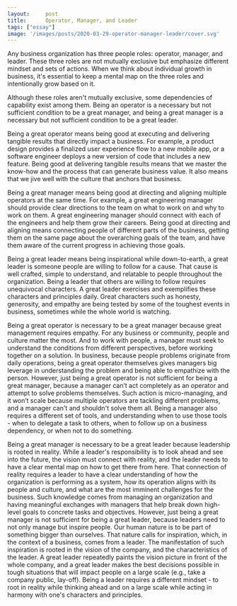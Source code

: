 ```yaml
---
layout:     post
title:      Operator, Manager, and Leader
tags: ["essay"]
image: '/images/posts/2020-03-29-operator-manager-leader/cover.svg'
---
```


Any business organization has three people roles: operator, manager, and leader. These three roles are not mutually exclusive but emphasize different mindset and sets of actions. When we think about individual growth in business, it's essential to keep a mental map on the three roles and intentionally grow based on it.

Although these roles aren't mutually exclusive, some dependencies of capability exist among them. Being an operator is a necessary but not sufficient condition to be a great manager, and being a great manager is a necessary but not sufficient condition to be a great leader.

Being a great operator means being good at executing and delivering tangible results that directly impact a business. For example, a product design provides a finalized user experience flow to a new mobile app, or a software engineer deploys a new version of code that includes a new feature. Being good at delivering tangible results means that we master the know-how and the process that can generate business value. It also means that we jive well with the culture that anchors that business.

Being a great manager means being good at directing and aligning multiple operators at the same time. For example, a great engineering manager should provide clear directions to the team on what to work on and why to work on them. A great engineering manager should connect with each of the engineers and help them grow their careers. Being good at directing and aligning means connecting people of different parts of the business, getting them on the same page about the overarching goals of the team, and have them aware of the current progress in achieving those goals.

Being a great leader means being inspirational while down-to-earth, a great leader is someone people are willing to follow for a cause. That cause is well crafted, simple to understand, and relatable to people throughout the organization. Being a leader that others are willing to follow requires unequivocal characters. A great leader exercises and exemplifies these characters and principles daily. Great characters such as honesty, generosity, and empathy are being tested by some of the toughest events in business, sometimes while the whole world is watching.

Being a great operator is necessary to be a great manager because great management requires empathy. For any business or community, people and culture matter the most. And to work with people, a manager must seek to understand the conditions from different perspectives, before working together on a solution. In business, because people problems originate from daily operations, being a great operator themselves gives managers big leverage in understanding the problem and being able to empathize with the person. However, just being a great operator is not sufficient for being a great manager, because a manager can’t act completely as an operator and attempt to solve problems themselves. Such action is micro-managing, and it won’t scale because multiple operators are tackling different problems, and a manager can't and shouldn't solve them all. Being a manager also requires a different set of tools, and understanding when to use those tools - when to delegate a task to others, when to follow up on a business dependency, or when not to do something.

Being a great manager is necessary to be a great leader because leadership is rooted in reality. While a leader's responsibility is to look ahead and see into the future, the vision must connect with reality, and the leader needs to have a clear mental map on how to get there from here. That connection of reality requires a leader to have a clear understanding of how the organization is performing as a system, how its operation aligns with its people and culture, and what are the most imminent challenges for the business. Such knowledge comes from managing an organization and having meaningful exchanges with managers that help break down high-level goals to concrete tasks and objectives. However, just being a great manager is not sufficient for being a great leader, because leaders need to not only manage but inspire people. Our human nature is to be part of something bigger than ourselves. That nature calls for inspiration, which, in the context of a business, comes from a leader. The manifestation of such inspiration is rooted in the vision of the company, and the characteristics of the leader. A great leader repeatedly paints the vision picture in front of the whole company, and a great leader makes the best decisions possible in tough situations that will impact people on a large scale (e.g., take a company public, lay-off). Being a leader requires a different mindset - to root in reality while thinking ahead and on a large scale while acting in harmony with one's characters and principles.
